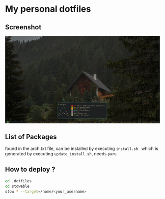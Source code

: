 # My personal dotfiles
## Screenshot
![my window manager](dots.png)

## List of Packages
found in the arch.txt file, can be installed by executing `install.sh ` which is generated by executing `update_install.sh`, needs `paru`

## How to deploy ?
```bash
cd .dotfiles
cd stowable
stow * --target=/home/<your_username>
```
